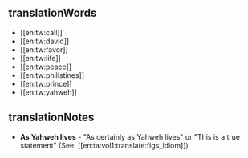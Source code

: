 ## translationWords

* [[en:tw:call]]
* [[en:tw:david]]
* [[en:tw:favor]]
* [[en:tw:life]]
* [[en:tw:peace]]
* [[en:tw:philistines]]
* [[en:tw:prince]]
* [[en:tw:yahweh]]

## translationNotes

* **As Yahweh lives** - "As certainly as Yahweh lives" or "This is a true statement" (See: [[en:ta:vol1:translate:figs_idiom]])

